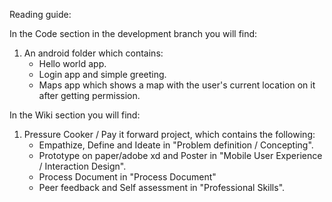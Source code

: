 Reading guide:

In the Code section in the development branch you will find:

1. An android folder which contains:
    - Hello world app.
    - Login app and simple greeting.
    - Maps app which shows a map with the user's current location on it after getting permission.

In the Wiki section you will find:

1. Pressure Cooker / Pay it forward project, which contains the following:
    - Empathize, Define and Ideate in "Problem definition / Concepting".
    - Prototype on paper/adobe xd and Poster in "Mobile User Experience / Interaction Design".
    - Process Document in "Process Document"
    - Peer feedback and Self assessment in "Professional Skills".
